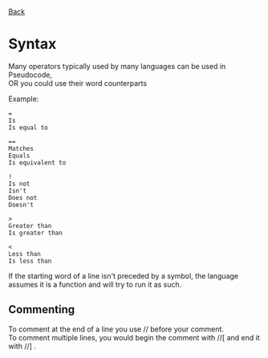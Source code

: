 [Back](/wiki/lang)  
# Syntax

Many operators typically used by many languages can be used in Pseudocode,  
OR you could use their word counterparts

Example:

	=
	Is  
	Is equal to  
	
	==
	Matches  
	Equals  
	Is equivalent to  
	
	!
	Is not  
	Isn't  
	Does not  
	Doesn't  
	
	>
	Greater than  
	Is greater than  
	
	<
	Less than  
	Is less than  


If the starting word of a line isn't preceded by a symbol, the language assumes it is a function and will try to run it as such.

## Commenting

To comment at the end of a line you use     //     before your comment.  
To comment multiple lines, you would begin the comment with     //[     and end it with     //]     .  